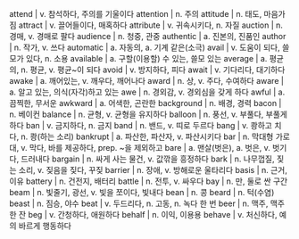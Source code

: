 attend	| v. 참석하다, 주의를 기울이다
attention	| n. 주의
attitude	| n. 태도, 마음가짐
attract	| v. 끌어들이다, 매혹하다
attribute	| v. 귀속시키다, n. 자질
auction	| n. 경매, v. 경매로 팔다
audience	| n. 청중, 관중
authentic	| a. 진본의, 진품인
author	| n. 작가, v. 쓰다
automatic	| a. 자동의, a. 기계 같은(소극)
avail	| v. 도움이 되다, 쓸모가 있다, n. 소용
available	| a. 구할(이용할) 수 있는, 쓸모 있는
average	| a. 평균의, n. 평균, v. 평균~이 되다
avoid	| v. 방지하다, 피다
await	| v. 기다리다, 대기하다
awake	| a. 깨어있는, v. 깨우다, 깨어나다
award	| n. 상, v. 주다, 수여하다
aware	| a. 알고 있는, 의식(자각)하고 있는
awe	| n. 경외감, v. 경외심을 갖게 하다
awful	| a. 끔찍한, 무서운
awkward	| a. 어색한, 곤란한
background	| n. 배경, 경력
bacon	| n. 베이컨
balance	| n. 균형, v. 균형을 유지하다
balloon	| n. 풍선, v. 부풀다, 부풀게 하다
ban	| v. 금지하다, n. 금지
band	| n. 밴드, v. 띠로 두르다
bang	| v. 쾅하고 치다, n. 쾅(하는 소리)
bankrupt	| a. 파산한, 파산자, v. 파산시키다
bar	| n. 막대형 가로대, v. 막다, 바를 제공하다, prep. ~을 제외하고
bare	| a. 맨살(벗은), a. 벗은, v. 벗기다, 드러내다
bargain	| n. 싸게 사는 물건, v. 값깎을 흥정하다
bark	| n. 나무껍질, 짖는 소리, v. 짖음을 짖다, 꾸짖
barrier	| n. 장애, v. 방해로운 울타리다
basis	| n. 근거, 이유
battery	| n. 건전지, 배터리
battle	| n. 전투, v. 싸우다
bay	| n. 만, 둘로 싼 구간
beam	| n. 빛줄기, 광선, v. 빛을 쪼이다, 빛내다
bean	| n. 콩
beard	| n. 턱(수염)
beast	| n. 짐승, 야수
beat	| v. 두드리다, n. 고동, n. 녹다 한 번
beer	| n. 맥주, 맥주 한 잔
beg	| v. 간청하다, 애원하다
behalf	| n. 이익, 이용용
behave	| v. 처신하다, 예의 바르게 행동하다
